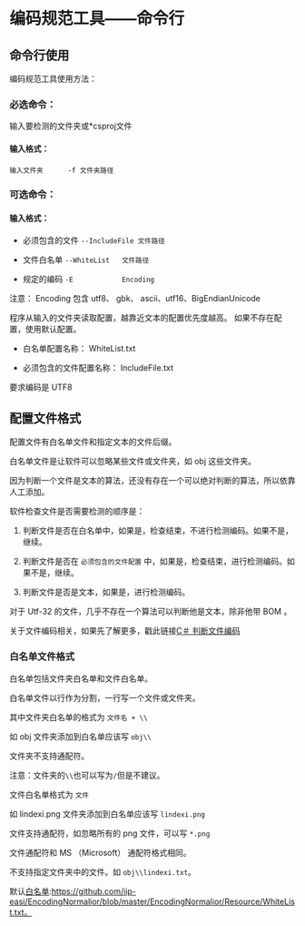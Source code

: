 # 编码规范工具——命令行



## 命令行使用

编码规范工具使用方法：

### 必选命令：

输入要检测的文件夹或*csproj文件

#### 输入格式：

`输入文件夹      -f 文件夹路径`

### 可选命令：
 
#### 输入格式：
    
 - 必须包含的文件    `--IncludeFile 文件路径  ` 

 - 文件白名单       `--WhiteList   文件路径`

 - 规定的编码       `-E            Encoding`

注意：    Encoding 包含 utf8、 gbk、 ascii、utf16、BigEndianUnicode

程序从输入的文件夹读取配置，越靠近文本的配置优先度越高。
如果不存在配置，使用默认配置。

 - 白名单配置名称：        WhiteList.txt

 - 必须包含的文件配置名称： IncludeFile.txt

要求编码是 UTF8

## 配置文件格式

配置文件有白名单文件和指定文本的文件后缀。

白名单文件是让软件可以忽略某些文件或文件夹，如 obj 这些文件夹。

因为判断一个文件是文本的算法，还没有存在一个可以绝对判断的算法，所以依靠人工添加。

软件检查文件是否需要检测的顺序是：

1. 判断文件是否在白名单中，如果是，检查结束，不进行检测编码。如果不是，继续。

2. 判断文件是否在 `必须包含的文件配置` 中，如果是，检查结束，进行检测编码。如果不是，继续。

3. 判断文件是否是文本，如果是，进行检测编码。

对于 Utf-32 的文件，几乎不存在一个算法可以判断他是文本，除非他带 BOM 。

关于文件编码相关，如果先了解更多，戳此链接[C＃ 判断文件编码](http://lindexi.oschina.io/lindexi/post/C-%E5%88%A4%E6%96%AD%E6%96%87%E4%BB%B6%E7%BC%96%E7%A0%81/)

### 白名单文件格式

白名单包括文件夹白名单和文件白名单。

白名单文件以行作为分割，一行写一个文件或文件夹。

其中文件夹白名单的格式为 `文件名 + \\ `

如 obj 文件夹添加到白名单应该写 `obj\\ `

文件夹不支持通配符。

注意：文件夹的`\\`也可以写为`/`但是不建议。

文件白名单格式为 `文件`

如 lindexi.png 文件夹添加到白名单应该写 `lindexi.png`

文件支持通配符，如忽略所有的 png 文件，可以写 `*.png`

文件通配符和 MS （Microsoft） 通配符格式相同。

不支持指定文件夹中的文件。如 `obj\\lindexi.txt`。

默认[白名单](./Resource/WhiteList.txt):https://github.com/iip-easi/EncodingNormalior/blob/master/EncodingNormalior/Resource/WhiteList.txt。

### 